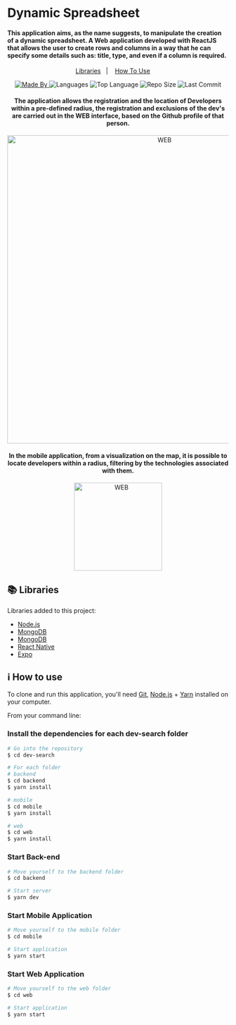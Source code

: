 <h1>Dynamic Spreadsheet</h1>

<h4>
This application aims, as the name suggests, to manipulate the creation of a dynamic spreadsheet. A Web application developed with ReactJS that allows the user to create rows and columns in a way that he can specify some details such as: title, type, and even if a column is required.</h4>

<p align="center">
  <a href="#computer-technologies">Libraries</a>&nbsp;&nbsp;&nbsp;|&nbsp;&nbsp;&nbsp;
  <a href="#information_source-how-to-use">How To Use</a>&nbsp;&nbsp;&nbsp;&nbsp;&nbsp;&nbsp;
</p>

<p align="center">
  <a href="https://www.linkedin.com/in/diegoferreirati/">
  <img alt="Made By" src="https://img.shields.io/static/v1?label=Made%20By&message=Diego%20Ferreira&color=DarkViolet&style=for-the-badge">
	</a>
  
  <img alt="Languages" src="https://img.shields.io/github/languages/count/diego5f5/dev-search?style=for-the-badge">
  
  <img alt="Top Language" src="https://img.shields.io/github/languages/top/diego5f5/dev-search?style=for-the-badge">
  
  <img alt="Repo Size" src="https://img.shields.io/github/repo-size/diego5f5/dev-search?style=for-the-badge">
  
  <img alt="Last Commit" src="https://img.shields.io/github/last-commit/diego5f5/dev-search?style=for-the-badge">
</p>

<h4 align="center">
  <p>The application allows the registration and the location of Developers within a pre-defined radius, the registration and exclusions of the dev's are carried out in the WEB interface, based on the Github profile of that person.</p>
</h4>

<p align="center">
  <img width="700" alt="WEB" src="https://i.imgur.com/5X4pb8T.png">
</p>

<h4 align="center">
  <p>In the mobile application, from a visualization on the map, it is possible to locate developers within a radius, filtering by the technologies associated with them.</p>
</h4>

<p align="center">
  <img width="200" alt="WEB" src="https://i.imgur.com/rGc6tPU.jpg">
</p>

## :books: Libraries

Libraries added to this project:

-  <a href="https://nodejs.org/en/docs/" target="_blank">Node.js</a>
-  <a href="https://www.mongodb.com/cloud/atlas" target="_blank">MongoDB</a>
-  <a href="https://reactjs.org/docs/getting-started.html" target="_blank">MongoDB</a>
-  <a href="https://reactnative.dev/docs/getting-started" target="_blank">React Native</a>
-  <a href="https://docs.expo.io/" target="_blank">Expo</a>


## :information_source: How to use

To clone and run this application, you'll need <a href="https://git-scm.com" target="_blank">Git</a>, <a href="https://nodejs.org/en/docs/" target="_blank">Node.js</a> +  <a href="https://yarnpkg.com/" target="_blank">Yarn</a> installed on your computer.

From your command line:

### Install the dependencies for each dev-search folder

```bash
# Go into the repository
$ cd dev-search

# For each folder
# backend
$ cd backend
$ yarn install

# mobile
$ cd mobile
$ yarn install

# web
$ cd web
$ yarn install
```

### Start Back-end 

```bash
# Move yourself to the backend folder
$ cd backend

# Start server
$ yarn dev
```

### Start Mobile Application

```bash
# Move yourself to the mobile folder
$ cd mobile

# Start application
$ yarn start
```

### Start Web Application

```bash
# Move yourself to the web folder
$ cd web

# Start application
$ yarn start
```
